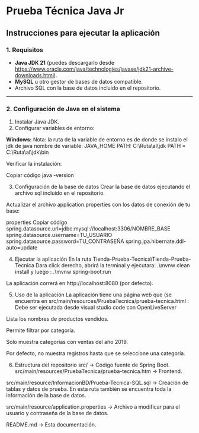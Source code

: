 # Prueba Técnica Java Jr 

## Instrucciones para ejecutar la aplicación

### 1. Requisitos
- **Java JDK 21** (puedes descargarlo desde https://www.oracle.com/java/technologies/javase/jdk21-archive-downloads.html).
- **MySQL** u otro gestor de bases de datos compatible.
- Archivo SQL con la base de datos incluido en el repositorio.

---

### 2. Configuración de Java en el sistema
1. Instalar Java JDK.
2. Configurar variables de entorno:

**Windows:**
Nota: la ruta de la variable de entorno es de donde se instalo el jdk de java
nombre de variable: JAVA_HOME 
PATH: C:\Ruta\al\jdk
PATH = C:\Ruta\al\jdk\bin

Verificar la instalación:

Copiar código
java -version

3. Configuración de la base de datos
Crear la base de datos ejecutando el archivo sql incluido en el repositorio.

Actualizar el archivo application.properties con los datos de conexión de tu base:

properties
Copiar código
spring.datasource.url=jdbc:mysql://localhost:3306/NOMBRE_BASE
spring.datasource.username=TU_USUARIO
spring.datasource.password=TU_CONTRASEÑA
spring.jpa.hibernate.ddl-auto=update

4. Ejecutar la aplicación
En la ruta Tienda-Prueba-Tecnica\Tienda-Prueba-Tecnica
Dara click derecho, abrirá la terminal y ejecutara:
.\mvnw clean install
y luego :
.\mvnw spring-boot:run

La aplicación correrá en http://localhost:8080 (por defecto).

5. Uso de la aplicación
La aplicación tiene una página web que (se encuentra en src/main/resources/PruebaTecnica/prueba-tecnica.html :
Debe ser ejecutada desde visual studio code con OpenLiveServer

Lista los nombres de productos vendidos.

Permite filtrar por categoría.

Solo muestra categorías con ventas del año 2019.

Por defecto, no muestra registros hasta que se seleccione una categoría.

6. Estructura del repositorio
src/ → Código fuente de Spring Boot.
src/main/resources/PruebaTecnica/prueba-tecnica.htm -> Frontend.

src/main/resource/InformacionBD/Prueba-Tecnica-SQL.sql → Creación de tablas y datos de prueba.
En esta ruta también se encuentra toda la información de la base de datos.

src/main/resource/application.properties -> Archivo a modificar para el usuario y contraseña de la base de datos.

README.md → Esta documentación.
